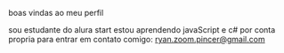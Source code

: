 boas vindas ao meu perfil

sou estudante do alura start
estou aprendendo javaScript e c# por conta propria
para entrar em contato comigo: ryan.zoom.pincer@gmail.com
